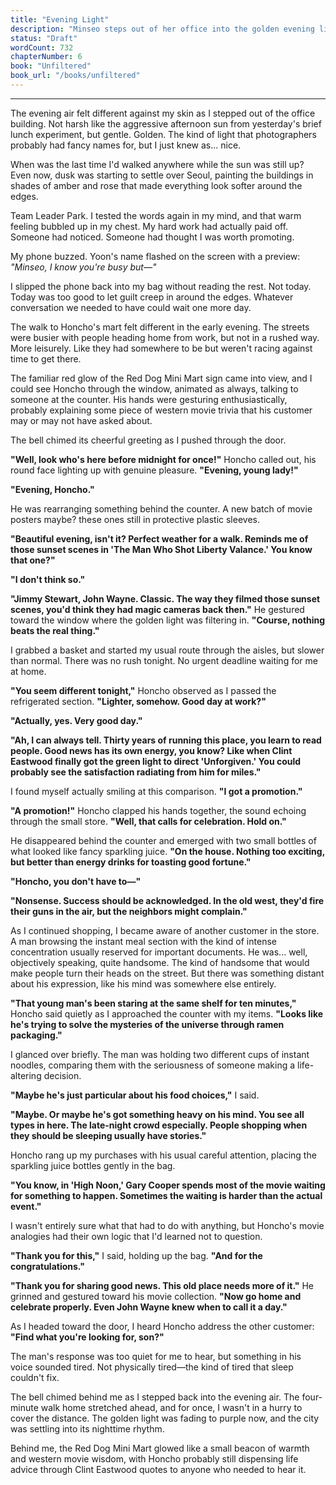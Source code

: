 ```yaml
---
title: "Evening Light"
description: "Minseo steps out of her office into the golden evening light, reflecting on her promotion and the warmth of small victories."  
status: "Draft"
wordCount: 732
chapterNumber: 6  
book: "Unfiltered"  
book_url: "/books/unfiltered"
---
```


---

The evening air felt different against my skin as I stepped out of the office building. Not harsh like the aggressive afternoon sun from yesterday's brief lunch experiment, but gentle. Golden. The kind of light that photographers probably had fancy names for, but I just knew as... nice.

When was the last time I'd walked anywhere while the sun was still up? Even now, dusk was starting to settle over Seoul, painting the buildings in shades of amber and rose that made everything look softer around the edges.

Team Leader Park. I tested the words again in my mind, and that warm feeling bubbled up in my chest. My hard work had actually paid off. Someone had noticed. Someone had thought I was worth promoting.

My phone buzzed. Yoon's name flashed on the screen with a preview: *"Minseo, I know you're busy but—"*

I slipped the phone back into my bag without reading the rest. Not today. Today was too good to let guilt creep in around the edges. Whatever conversation we needed to have could wait one more day.

The walk to Honcho's mart felt different in the early evening. The streets were busier with people heading home from work, but not in a rushed way. More leisurely. Like they had somewhere to be but weren't racing against time to get there.

The familiar red glow of the Red Dog Mini Mart sign came into view, and I could see Honcho through the window, animated as always, talking to someone at the counter. His hands were gesturing enthusiastically, probably explaining some piece of western movie trivia that his customer may or may not have asked about.

The bell chimed its cheerful greeting as I pushed through the door.

**"Well, look who's here before midnight for once!"** Honcho called out, his round face lighting up with genuine pleasure. **"Evening, young lady!"**

**"Evening, Honcho."**

He was rearranging something behind the counter. A new batch of movie posters maybe? these ones still in protective plastic sleeves.

**"Beautiful evening, isn't it? Perfect weather for a walk. Reminds me of those sunset scenes in 'The Man Who Shot Liberty Valance.' You know that one?"**

**"I don't think so."**

**"Jimmy Stewart, John Wayne. Classic. The way they filmed those sunset scenes, you'd think they had magic cameras back then."** He gestured toward the window where the golden light was filtering in. **"Course, nothing beats the real thing."**

I grabbed a basket and started my usual route through the aisles, but slower than normal. There was no rush tonight. No urgent deadline waiting for me at home.

**"You seem different tonight,"** Honcho observed as I passed the refrigerated section. **"Lighter, somehow. Good day at work?"**

**"Actually, yes. Very good day."**

**"Ah, I can always tell. Thirty years of running this place, you learn to read people. Good news has its own energy, you know? Like when Clint Eastwood finally got the green light to direct 'Unforgiven.' You could probably see the satisfaction radiating from him for miles."**

I found myself actually smiling at this comparison. **"I got a promotion."**

**"A promotion!"** Honcho clapped his hands together, the sound echoing through the small store. **"Well, that calls for celebration. Hold on."**

He disappeared behind the counter and emerged with two small bottles of what looked like fancy sparkling juice. **"On the house. Nothing too exciting, but better than energy drinks for toasting good fortune."**

**"Honcho, you don't have to—"**

**"Nonsense. Success should be acknowledged. In the old west, they'd fire their guns in the air, but the neighbors might complain."**

As I continued shopping, I became aware of another customer in the store. A man browsing the instant meal section with the kind of intense concentration usually reserved for important documents. He was... well, objectively speaking, quite handsome. The kind of handsome that would make people turn their heads on the street. But there was something distant about his expression, like his mind was somewhere else entirely.

**"That young man's been staring at the same shelf for ten minutes,"** Honcho said quietly as I approached the counter with my items. **"Looks like he's trying to solve the mysteries of the universe through ramen packaging."**

I glanced over briefly. The man was holding two different cups of instant noodles, comparing them with the seriousness of someone making a life-altering decision.

**"Maybe he's just particular about his food choices,"** I said.

**"Maybe. Or maybe he's got something heavy on his mind. You see all types in here. The late-night crowd especially. People shopping when they should be sleeping usually have stories."**

Honcho rang up my purchases with his usual careful attention, placing the sparkling juice bottles gently in the bag.

**"You know, in 'High Noon,' Gary Cooper spends most of the movie waiting for something to happen. Sometimes the waiting is harder than the actual event."**

I wasn't entirely sure what that had to do with anything, but Honcho's movie analogies had their own logic that I'd learned not to question.

**"Thank you for this,"** I said, holding up the bag. **"And for the congratulations."**

**"Thank you for sharing good news. This old place needs more of it."** He grinned and gestured toward his movie collection. **"Now go home and celebrate properly. Even John Wayne knew when to call it a day."**

As I headed toward the door, I heard Honcho address the other customer: **"Find what you're looking for, son?"**

The man's response was too quiet for me to hear, but something in his voice sounded tired. Not physically tired—the kind of tired that sleep couldn't fix.

The bell chimed behind me as I stepped back into the evening air. The four-minute walk home stretched ahead, and for once, I wasn't in a hurry to cover the distance. The golden light was fading to purple now, and the city was settling into its nighttime rhythm.

Behind me, the Red Dog Mini Mart glowed like a small beacon of warmth and western movie wisdom, with Honcho probably still dispensing life advice through Clint Eastwood quotes to anyone who needed to hear it.
